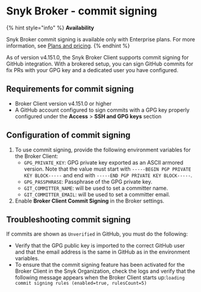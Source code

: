 # Snyk Broker - commit signing

{% hint style="info" %}
**Availability**

Snyk Broker commit signing is available only with Enterprise plans. For more information, see [Plans and pricing](https://snyk.io/plans/).
{% endhint %}

As of version v4.151.0, the Snyk Broker Client supports commit signing for GitHub integration. With a brokered setup, you can sign GitHub commits for fix PRs with your GPG key and a dedicated user you have configured.

## Requirements for commit signing

* Broker Client version v4.151.0 or higher
* A GitHub account configured to sign commits with a GPG key properly configured under the **Access** > **SSH and GPG keys** section

## Configuration of commit signing

1. To use commit signing, provide the following environment variables for the Broker Client:
   * `GPG_PRIVATE_KEY`: GPG private key exported as an ASCII armored version. Note that the value must start with `-----BEGIN PGP PRIVATE KEY BLOCK-----` and end with `-----END PGP PRIVATE KEY BLOCK-----`.
   * `GPG_PASSPHRASE`: Passphrase of the GPG private key.
   * `GIT_COMMITTER_NAME`: will be used to set a committer name.
   * `GIT_COMMITTER_EMAIL`: will be used to set a committer email.
2. Enable **Broker Client Commit Signing** in the Broker settings.

## Troubleshooting commit signing

If commits are shown as `Unverified` in GitHub, you must do the following:

* Verify that the GPG public key is imported to the correct GitHub user and that the email address is the same in GitHub as in the environment variables.
* To ensure that the commit signing feature has been activated for the Broker Client in the Snyk Organization, check the logs and verify that the following message appears when the Broker Client starts up: ​​`loading commit signing rules (enabled=true, rulesCount=5)`
